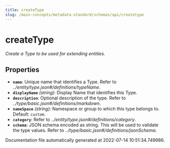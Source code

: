 ```yaml
---
title: createType
slug: /main-concepts/metadata-standard/schemas/api/createtype
---
```


# createType

*Create a Type to be used for extending entities.*

## Properties

- **`name`**: Unique name that identifies a Type. Refer to *../entity/type.json#/definitions/typeName*.
- **`displayName`** *(string)*: Display Name that identifies this Type.
- **`description`**: Optional description of the type. Refer to *../type/basic.json#/definitions/markdown*.
- **`nameSpace`** *(string)*: Namespace or group to which this type belongs to. Default: `custom`.
- **`category`**: Refer to *../entity/type.json#/definitions/category*.
- **`schema`**: JSON schema encoded as string. This will be used to validate the type values. Refer to *../type/basic.json#/definitions/jsonSchema*.


Documentation file automatically generated at 2022-07-14 10:51:34.749986.
